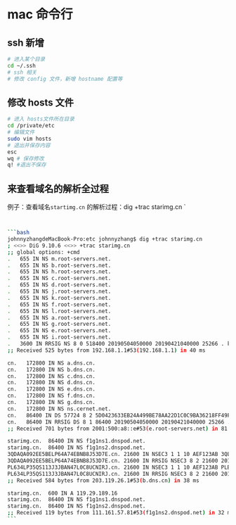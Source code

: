 # mac 命令行

## ssh 新增

```bash
# 进入某个目录
cd ~/.ssh
# ssh 相关
# 修改 config 文件，新增 hostname 配置等
```

## 修改 hosts 文件

```bash
# 进入 hosts文件所在目录
cd /private/etc
# 编辑文件
sudo vim hosts
# 退出并保存内容
esc
wq # 保存修改
q! #退出不保存

```

## 来查看域名的解析全过程

例子：查看域名`startimg.cn` 的解析过程：dig +trac starimg.cn `

````bash


```bash
johnnyzhangdeMacBook-Pro:etc johnnyzhang$ dig +trac starimg.cn
; <<>> DiG 9.10.6 <<>> +trac starimg.cn
;; global options: +cmd
.   655 IN NS m.root-servers.net.
.   655 IN NS b.root-servers.net.
.   655 IN NS h.root-servers.net.
.   655 IN NS c.root-servers.net.
.   655 IN NS d.root-servers.net.
.   655 IN NS j.root-servers.net.
.   655 IN NS k.root-servers.net.
.   655 IN NS f.root-servers.net.
.   655 IN NS l.root-servers.net.
.   655 IN NS a.root-servers.net.
.   655 IN NS g.root-servers.net.
.   655 IN NS e.root-servers.net.
.   655 IN NS i.root-servers.net.
.   3600 IN RRSIG NS 8 0 518400 20190504050000 20190421040000 25266 . kr+NiPIXWR+CrEMvCJmVOlymjU5v7ExV1o45KIn6xOzQdXCNmqIpVWcE OEKVpGo5z99/uwZ7L9zC3s1mpXxbABBesra3GxMjiJ7I9u/J1FxL/LYy i+9itL7LPtKhDtXOSliJ1vwz/rCATn0GBUa10cD/1B578D8tH69BxVX9 35SA/SCNNBSCE/SFW99vilKiU77CPAcxOO1HbmYbtH9gVVrcli1jwucu 84oTFNFVIeC77fol5mzb7a3s+EdT6THPPdNblRK4OxPDJ8rciUco58E5 uIE4fBF1ryiMIrhjnk9xHwH0LRcL8h9N3NaecYBEGKpEcgPB31M6IPJo fQ12EA==
;; Received 525 bytes from 192.168.1.1#53(192.168.1.1) in 40 ms

cn.   172800 IN NS a.dns.cn.
cn.   172800 IN NS b.dns.cn.
cn.   172800 IN NS c.dns.cn.
cn.   172800 IN NS d.dns.cn.
cn.   172800 IN NS e.dns.cn.
cn.   172800 IN NS f.dns.cn.
cn.   172800 IN NS g.dns.cn.
cn.   172800 IN NS ns.cernet.net.
cn.   86400 IN DS 57724 8 2 5D0423633EB24A499BE78AA22D1C0C9BA36218FF49FD95A4CDF1A4AD 97C67044
cn.   86400 IN RRSIG DS 8 1 86400 20190504050000 20190421040000 25266 . d3pIlKbjG0mtPsL8P1UlJPPTx6qtyouJbnY94MqjmXckegZO+lYo4zq6 0bqZ48kCZvmVjQeALiRhEN7ieeS14rEV4a3o+6MUXqcUXMN71cKIuesa vN4osJy2hQvH0LvJVOEHUK0ntJGLvHzQJNiijy8v6MyWvSHwd7682Gdy O83Ras0Ke7Wi5A/zgcFZt2lg7zEXEiof2zn/y5hPEqeLbSXpCBdHE3Mj sFQRtfvKVdZkq743zWorkmYXhL+f3TmP/mkWbX+AL8T834GJdF/cFZm6 Ah4TEGbP0DsZsvgMzEQLNxbjyliEplZSk7K/T8IU70/bkKa4XHScty2B 4aTXdQ==
;; Received 701 bytes from 2001:500:a8::e#53(e.root-servers.net) in 81 ms

starimg.cn.  86400 IN NS f1g1ns1.dnspod.net.
starimg.cn.  86400 IN NS f1g1ns2.dnspod.net.
3QDAQA092EE5BELP64A74EBNB8J53D7E.cn. 21600 IN NSEC3 1 1 10 AEF123AB 3QLMP0QRNQ96G5AFGOPNB7U7IJ4MBP4B  NS SOA RRSIG DNSKEY NSEC3PARAM
3QDAQA092EE5BELP64A74EBNB8J53D7E.cn. 21600 IN RRSIG NSEC3 8 2 21600 20190515195452 20190415192259 31725 cn. q7KTq++lryMndugKWjnCrtbKvx3984P8Uo1e8of8iCNP5v8FLjTe+afE 75ZFfDmkH6XVw9clBETGpWZUuewgSIpVEmZXyIC3j9zf0RSFvq8hJcmC vjgWume2UnUme85LhSFm+rLtl1Waf3lgBHHf+BxnWsoqtpcolJp286QN bI0=
PL634LP35QS113J3JBAN47L0C8UCNIRJ.cn. 21600 IN NSEC3 1 1 10 AEF123AB PLB6EQPG91LOM6SJUSRFPQBME83DESTD  CNAME RRSIG
PL634LP35QS113J3JBAN47L0C8UCNIRJ.cn. 21600 IN RRSIG NSEC3 8 2 21600 20190512070518 20190412060518 31725 cn. Wxk/Kl/Y58l6LYuVs+m5r7B0Ea8gsmfAX2nuVX6Gjc2lIJq+rQ2YoTy6 KHmDkhTD08mnXbCUgBMyeJIFaJ/9cpct4KMBxgHiz4vbjrmiK96Rfk4c hf09lFkAooy8RHyrAIuvIfh8viFy3PK2PWd8wYV5u9ZQAjyc9Tul/AHj yGA=
;; Received 584 bytes from 203.119.26.1#53(b.dns.cn) in 38 ms

starimg.cn.  600 IN A 119.29.189.16
starimg.cn.  86400 IN NS f1g1ns1.dnspod.net.
starimg.cn.  86400 IN NS f1g1ns2.dnspod.net.
;; Received 119 bytes from 111.161.57.81#53(f1g1ns2.dnspod.net) in 32 ms
```

````
